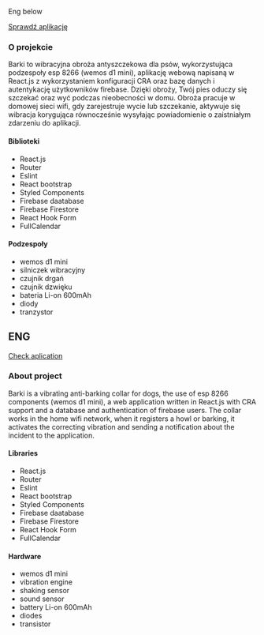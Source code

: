 Eng below

[Sprawdź aplikację](https://gracious-mcnulty-e57c10.netlify.app "Barki collar app")

### O projekcie
Barki to wibracyjna obroża antyszczekowa dla psów, wykorzystująca podzespoły esp 8266 (wemos d1 mini), aplikację webową napisaną w React.js z wykorzystaniem konfiguracji CRA oraz bazę danych i autentykację użytkowników firebase. Dzięki obroży, Twój pies oduczy się szczekać oraz wyć podczas nieobecności w domu. Obroża pracuje w domowej sieci wifi, gdy zarejestruje wycie lub szczekanie, aktywuje się wibracja korygująca równocześnie wysyłając powiadomienie o zaistniałym zdarzeniu do aplikacji. 

#### Biblioteki
  - React.js
  - Router
  - Eslint
  - React bootstrap
  - Styled Components
  - Firebase daatabase
  - Firebase Firestore 
  - React Hook Form
  - FullCalendar
  
#### Podzespoły
  - wemos d1 mini
  - silniczek wibracyjny
  - czujnik drgań
  - czujnik dzwięku
  - bateria Li-on 600mAh
  - diody
  - tranzystor



## ENG

[Check aplication](https://gracious-mcnulty-e57c10.netlify.app "Barki collar app")

### About project

Barki is a vibrating anti-barking collar for dogs, the use of esp 8266 components (wemos d1 mini), a web application written in React.js with CRA support and a database and authentication of firebase users. The collar works in the home wifi network, when it registers a howl or barking, it activates the correcting vibration and sending a notification about the incident to the application.

#### Libraries

  - React.js
  - Router
  - Eslint
  - React bootstrap
  - Styled Components
  - Firebase daatabase
  - Firebase Firestore 
  - React Hook Form
  - FullCalendar

#### Hardware

  - wemos d1 mini
  - vibration engine
  - shaking sensor
  - sound sensor
  - battery Li-on 600mAh
  - diodes
  - transistor
